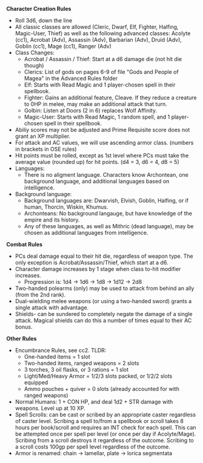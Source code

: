 **Character Creation Rules**
  - Roll 3d6, down the line
  - All classic classes are allowed (Cleric, Dwarf, Elf, Fighter, Halfing, Magic-User, Thief) as well as the following advanced classes: Acolyte (cc1), Acrobat (Adv), Assassin (Adv), Barbarian (Adv), Druid (Adv), Goblin (cc1), Mage (cc1), Ranger (Adv)
  - Class Changes:
    - Acrobat / Assassin / Thief: Start at a d6 damage die (not hit die though)
    - Clerics: List of gods on pages 6-9 of file "Gods and People of Magea" in the Advanced Rules folder
    - Elf: Starts with Read Magic and 1 player-chosen spell in their spellbook.
    - Fighter: Gains an additional feature, Cleave. If they reduce a creature to 0HP in melee, may make an additional attack that turn.
    - Golbin: Listen at Doors (2 in 6) replaces Wolf Affinity.
    - Magic-User: Starts with Read Magic, 1 random spell, and 1 player-chosen spell in their spellbook.
  - Abiliy scores may not be adjusted and Prime Requisite score does not grant an XP multiplier.
  - For attack and AC values, we will use ascending armor class. (numbers in brackets in OSE rules)
  - Hit points must be rolled, except as 1st level where PCs must take the average value (rounded up) for hit points. (d4 = 3, d6 = 4, d8 = 5)
  - Languages:
    - There is no aligment language. Characters know Archontean, one background language, and additional languages based on intelligence.
  - Background language:
    - Background languages are: Dwarvish, Elvish, Goblin, Halfing, or if human, Thorcin, Wiskin, Khumus.
    - Archonteans: No background langauge, but have knowledge of the empire and its history.
    - Any of these languages, as well as Mithric (dead language), may be chosen as additional languages from intelligence.

**Combat Rules**
  - PCs deal damage equal to their hit die, regardless of weapon type. The only exception is Acrobat/Assassin/Thief, which start at a d6. 
  - Character damage increases by 1 stage when class to-hit modifier increases.
      - Progression is: 1d4 -> 1d6 -> 1d8 -> 1d12 -> 2d8
  - Two-handed polearms (only) may be used to attack from behind an ally (from the 2nd rank).
  - Dual-wielding melee weapons (or using a two-handed sword) grants a single attack with advantage.
  - Shields- can be sundered to completely negate the damage of a single attack. Magical shields can do this a number of times equal to their AC bonus.

**Other Rules**
  - Encumbrance Rules, see cc2. TLDR:
      - One-handed items = 1 slot
      - Two-handed items, ranged weapons = 2 slots
      - 3 torches, 3 oil flasks, or 3 rations = 1 slot
      - Light/Med/Heavy Armor = 1/2/3 slots packed, or 1/2/2 slots equipped
      - Ammo pouches + quiver = 0 slots (already accounted for with ranged weapons)
  - Normal Humans: 1 + CON HP, and deal 1d2 + STR damage with weapons. Level up at 10 XP.
  - Spell Scrolls: can be cast or scribed by an appropriate caster regardless of caster level. Scribing a spell to/from a spellbook or scroll takes 8 hours per book/scroll and requires an INT check for each spell. This can be attempted once per spell per level (or once per day if Acolyte/Mage). Scribing from a scroll destroys it regardless of the outcome. Scribing to a scroll costs 100gp per spell level regardless of the outcome.
  - Armor is renamed: chain -> lamellar, plate -> lorica segmentata
